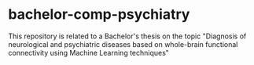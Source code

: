 # bachelor-comp-psychiatry
This repository is related to a Bachelor's thesis on the topic "Diagnosis of neurological and psychiatric diseases based on whole-brain functional connectivity using Machine Learning techniques"
